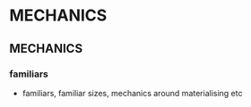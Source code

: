 # MECHANICS
## MECHANICS

### familiars

- familiars, familiar sizes, mechanics around materialising etc